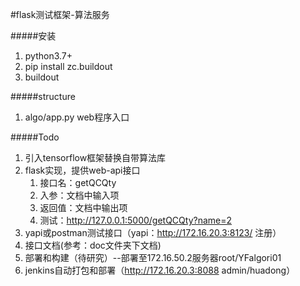 #flask测试框架-算法服务

#####安装
1. python3.7+
1. pip install zc.buildout
1. buildout

#####structure
1. algo/app.py web程序入口


#####Todo
1. 引入tensorflow框架替换自带算法库
1. flask实现，提供web-api接口
   1. 接口名：getQCQty
   1. 入参：文档中输入项
   1. 返回值：文档中输出项
   1. 测试：http://127.0.0.1:5000/getQCQty?name=2   
1. yapi或postman测试接口（yapi：http://172.16.20.3:8123/ 注册）
1. 接口文档(参考：doc文件夹下文档)
1. 部署和构建（待研究）--部署至172.16.50.2服务器root/YFalgori01
1. jenkins自动打包和部署（http://172.16.20.3:8088   admin/huadong）
